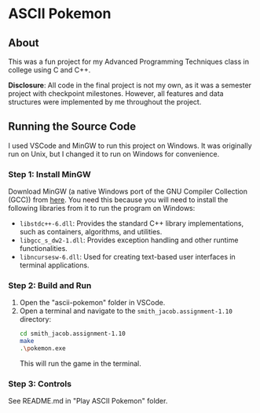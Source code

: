 # ASCII Pokemon

## About
This was a fun project for my Advanced Programming Techniques class in college using C and C++.  

**Disclosure**: All code in the final project is not my own, as it was a semester project with checkpoint milestones. However, all features and data structures were implemented by me throughout the project.

## Running the Source Code
I used VSCode and MinGW to run this project on Windows. It was originally run on Unix, but I changed it to run on Windows for convenience.

### Step 1: Install MinGW
Download MinGW (a native Windows port of the GNU Compiler Collection (GCC)) from [here](https://sourceforge.net/projects/mingw/). You need this because you will need to install the following libraries from it to run the program on Windows:
- `libstdc++-6.dll`: Provides the standard C++ library implementations, such as containers, algorithms, and utilities.
- `libgcc_s_dw2-1.dll`: Provides exception handling and other runtime functionalities.
- `libncursesw-6.dll`: Used for creating text-based user interfaces in terminal applications.

### Step 2: Build and Run
1. Open the "ascii-pokemon" folder in VSCode.
2. Open a terminal and navigate to the `smith_jacob.assignment-1.10` directory:
   ```bash
   cd smith_jacob.assignment-1.10
   make
   .\pokemon.exe
   ```
   This will run the game in the terminal.

### Step 3: Controls
   See README.md in "Play ASCII Pokemon" folder.
  


